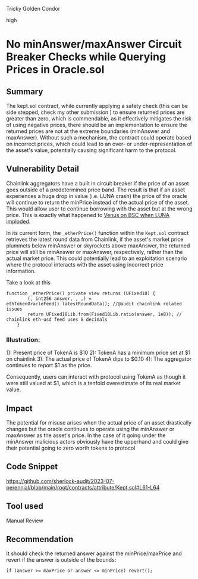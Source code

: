 Tricky Golden Condor

high

# No minAnswer/maxAnswer Circuit Breaker Checks while Querying Prices in Oracle.sol
## Summary
The kept.sol contract, while currently applying a safety check (this can be side stepped, check my other submission ) to ensure returned prices are greater than zero, which is commendable, as it effectively mitigates the risk of using negative prices, there should be an implementation to ensure the returned prices are not at the extreme boundaries (minAnswer and maxAnswer).
Without such a mechanism, the contract could operate based on incorrect prices, which could lead to an over- or under-representation of the asset's value, potentially causing significant harm to the protocol.

## Vulnerability Detail
Chainlink aggregators have a built in circuit breaker if the price of an asset goes outside of a predetermined price band. The result is that if an asset experiences a huge drop in value (i.e. LUNA crash) the price of the oracle will continue to return the minPrice instead of the actual price of the asset. This would allow user to continue borrowing with the asset but at the wrong price. This is exactly what happened to [Venus on BSC when LUNA imploded](https://rekt.news/venus-blizz-rekt/).

In its current form, the `_etherPrice()` function within the `Kept.sol` contract retrieves the latest round data from Chainlink, if the asset's market price plummets below minAnswer or skyrockets above maxAnswer, the returned price will still be minAnswer or maxAnswer, respectively, rather than the actual market price. This could potentially lead to an exploitation scenario where the protocol interacts with the asset using incorrect price information.

Take a look at this
```solidity
function _etherPrice() private view returns (UFixed18) {
        (, int256 answer, , ,) = ethTokenOracleFeed().latestRoundData(); //@audit chainlink related issues
        return UFixed18Lib.from(Fixed18Lib.ratio(answer, 1e8)); // chainlink eth-usd feed uses 8 decimals
    }
```
### Illustration:
1): Present price of TokenA is $10
2): TokenA has a minimum price set at $1 on chainlink
3): The actual price of TokenA dips to $0.10
4): The aggregator continues to report $1 as the price.

Consequently, users can interact with protocol using TokenA as though it were still valued at $1, which is a tenfold overestimate of its real market value.

## Impact
The potential for misuse arises when the actual price of an asset drastically changes but the oracle continues to operate using the minAnswer or maxAnswer as the asset's price. In the case of it going under the minAnswer malicious actors obviously have the upperhand and could give their potential going to zero worth tokens to protocol

## Code Snippet
https://github.com/sherlock-audit/2023-07-perennial/blob/main/root/contracts/attribute/Kept.sol#L61-L64

## Tool used

Manual Review

## Recommendation

It should check the returned answer against the minPrice/maxPrice and revert if the answer is outside of the bounds:
```solidity
if (answer >= maxPrice or answer <= minPrice) revert();
```